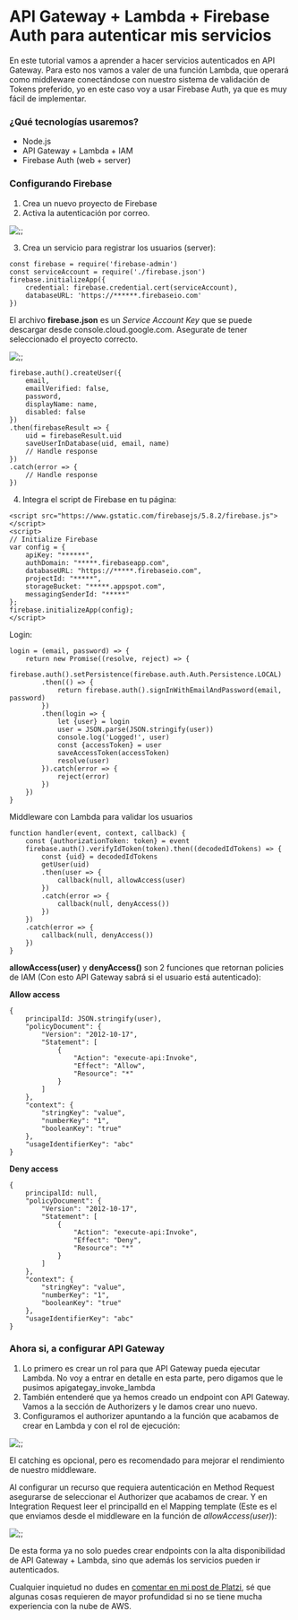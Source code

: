 <meta name="date" content="2019-1-24" />
<meta name="image" content="https://github.com/cjortegon/camiloortegon-public/raw/master/seo/aws_api.png" />
<meta name="language" content="es" />

# API Gateway + Lambda + Firebase Auth para autenticar mis servicios

En este tutorial vamos a aprender a hacer servicios autenticados en API Gateway. Para esto nos vamos a valer de una función Lambda, que operará como middleware conectándose con nuestro sistema de validación de Tokens preferido, yo en este caso voy a usar Firebase Auth, ya que es muy fácil de implementar.

### ¿Qué tecnologías usaremos?

* Node.js
* API Gateway + Lambda + IAM
* Firebase Auth (web + server)

### Configurando Firebase

1. Crea un nuevo proyecto de Firebase
2. Activa la autenticación por correo.

![;;](https://static.platzi.com/media/user_upload/Screen%20Shot%202019-02-06%20at%2011.52.09%20PM-a43705bb-cb78-46c5-941a-8f8f06db75ab.jpg)

3. Crea un servicio para registrar los usuarios (server):

>   
    const firebase = require('firebase-admin')
    const serviceAccount = require('./firebase.json')
    firebase.initializeApp({
        credential: firebase.credential.cert(serviceAccount),
        databaseURL: 'https://******.firebaseio.com'
    })

El archivo **firebase.json** es un _Service Account Key_ que se puede descargar desde console.cloud.google.com. Asegurate de tener seleccionado el proyecto correcto.

![;;](https://static.platzi.com/media/user_upload/create-service-account-key-9b3a017b-8b4b-4da8-be7a-49fc8ea7d6ce.jpg)

>   
    firebase.auth().createUser({
        email,
        emailVerified: false,
        password,
        displayName: name,
        disabled: false
    })
    .then(firebaseResult => {
        uid = firebaseResult.uid
        saveUserInDatabase(uid, email, name)
        // Handle response
    })
    .catch(error => {
        // Handle response
    })

4. Integra el script de Firebase en tu página:

>   
    <script src="https://www.gstatic.com/firebasejs/5.8.2/firebase.js"></script>
    <script>
    // Initialize Firebase
    var config = {
        apiKey: "******",
        authDomain: "*****.firebaseapp.com",
        databaseURL: "https://*****.firebaseio.com",
        projectId: "*****",
        storageBucket: "*****.appspot.com",
        messagingSenderId: "*****"
    };
    firebase.initializeApp(config);
    </script>

Login:

>   
    login = (email, password) => {
        return new Promise((resolve, reject) => {
            firebase.auth().setPersistence(firebase.auth.Auth.Persistence.LOCAL)
            .then(() => {
                return firebase.auth().signInWithEmailAndPassword(email, password)
            })
            .then(login => {
                let {user} = login
                user = JSON.parse(JSON.stringify(user))
                console.log('Logged!', user)
                const {accessToken} = user
                saveAccessToken(accessToken)
                resolve(user)
            }).catch(error => {
                reject(error)
            })
        })
    }

Middleware con Lambda para validar los usuarios

>   
    function handler(event, context, callback) {
        const {authorizationToken: token} = event
        firebase.auth().verifyIdToken(token).then((decodedIdTokens) => {
            const {uid} = decodedIdTokens
            getUser(uid)
            .then(user => {
                callback(null, allowAccess(user)
            })
            .catch(error => {
                callback(null, denyAccess())
            })
        })
        .catch(error => {
            callback(null, denyAccess())
        })
    }

**allowAccess(user)** y **denyAccess()** son 2 funciones que retornan policies de IAM (Con esto API Gateway sabrá si el usuario está autenticado):

**Allow access**

>   
    {
        principalId: JSON.stringify(user),
        "policyDocument": {
            "Version": "2012-10-17",
            "Statement": [
                {
                    "Action": "execute-api:Invoke",
                    "Effect": "Allow",
                    "Resource": "*"
                }
            ]
        },
        "context": {
            "stringKey": "value",
            "numberKey": "1",
            "booleanKey": "true"
        },
        "usageIdentifierKey": "abc"
    }

**Deny access**

>   
    {
        principalId: null,
        "policyDocument": {
            "Version": "2012-10-17",
            "Statement": [
                {
                    "Action": "execute-api:Invoke",
                    "Effect": "Deny",
                    "Resource": "*"
                }
            ]
        },
        "context": {
            "stringKey": "value",
            "numberKey": "1",
            "booleanKey": "true"
        },
        "usageIdentifierKey": "abc"
    }

### Ahora si, a configurar API Gateway

1. Lo primero es crear un rol para que API Gateway pueda ejecutar Lambda.
No voy a entrar en detalle en esta parte, pero digamos que le pusimos apigategay_invoke_lambda
2. También entenderé que ya hemos creado un endpoint con API Gateway. Vamos a la sección de Authorizers y le damos crear uno nuevo.
3. Configuramos el authorizer apuntando a la función que acabamos de crear en Lambda y con el rol de ejecución:

![;;](https://static.platzi.com/media/user_upload/set-up-authorizer-c0be7b08-5f23-4e4d-a6d0-493d92cae324.jpg)

El catching es opcional, pero es recomendado para mejorar el rendimiento de nuestro middleware.

Al configurar un recurso que requiera autenticación en Method Request asegurarse de seleccionar el Authorizer que acabamos de crear. Y en Integration Request leer el principalId en el Mapping template (Este es el que enviamos desde el middleware en la función de _allowAccess(user)_):

![;;](https://static.platzi.com/media/user_upload/authenticated-resource-708e098a-98bf-4086-8f28-1204ab9274d1.jpg)

De esta forma ya no solo puedes crear endpoints con la alta disponibilidad de API Gateway + Lambda, sino que además los servicios pueden ir autenticados.

Cualquier inquietud no dudes en [comentar en mi post de Platzi](https://platzi.com/tutoriales/1419-networking-content/3552-api-gateway-lambda-firebase-auth-para-autenticar-mis-servicios/), sé que algunas cosas requieren de mayor profundidad si no se tiene mucha experiencia con la nube de AWS.
